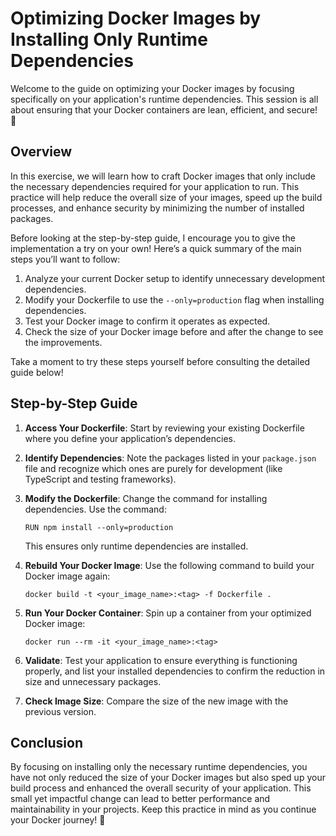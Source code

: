 # Optimizing Docker Images by Installing Only Runtime Dependencies

Welcome to the guide on optimizing your Docker images by focusing specifically on your application's runtime dependencies. This session is all about ensuring that your Docker containers are lean, efficient, and secure! 🐳

## Overview

In this exercise, we will learn how to craft Docker images that only include the necessary dependencies required for your application to run. This practice will help reduce the overall size of your images, speed up the build processes, and enhance security by minimizing the number of installed packages.

Before looking at the step-by-step guide, I encourage you to give the implementation a try on your own! Here’s a quick summary of the main steps you’ll want to follow:

1. Analyze your current Docker setup to identify unnecessary development dependencies.
2. Modify your Dockerfile to use the `--only=production` flag when installing dependencies.
3. Test your Docker image to confirm it operates as expected.
4. Check the size of your Docker image before and after the change to see the improvements.

Take a moment to try these steps yourself before consulting the detailed guide below!

## Step-by-Step Guide

1. **Access Your Dockerfile**: Start by reviewing your existing Dockerfile where you define your application’s dependencies.
2. **Identify Dependencies**: Note the packages listed in your `package.json` file and recognize which ones are purely for development (like TypeScript and testing frameworks).

3. **Modify the Dockerfile**: Change the command for installing dependencies. Use the command:

   ```
   RUN npm install --only=production
   ```

   This ensures only runtime dependencies are installed.

4. **Rebuild Your Docker Image**: Use the following command to build your Docker image again:

   ```
   docker build -t <your_image_name>:<tag> -f Dockerfile .
   ```

5. **Run Your Docker Container**: Spin up a container from your optimized Docker image:

   ```
   docker run --rm -it <your_image_name>:<tag>
   ```

6. **Validate**: Test your application to ensure everything is functioning properly, and list your installed dependencies to confirm the reduction in size and unnecessary packages.

7. **Check Image Size**: Compare the size of the new image with the previous version.

## Conclusion

By focusing on installing only the necessary runtime dependencies, you have not only reduced the size of your Docker images but also sped up your build process and enhanced the overall security of your application. This small yet impactful change can lead to better performance and maintainability in your projects. Keep this practice in mind as you continue your Docker journey! 🌟
